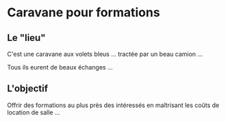 # Caravane pour formations

## Le "lieu"

C'est une caravane aux volets bleus ... tractée par un beau camion ...

Tous ils eurent de beaux échanges ...

## L'objectif

Offrir des formations au plus près des intéressés en maîtrisant les coûts de location de salle ...